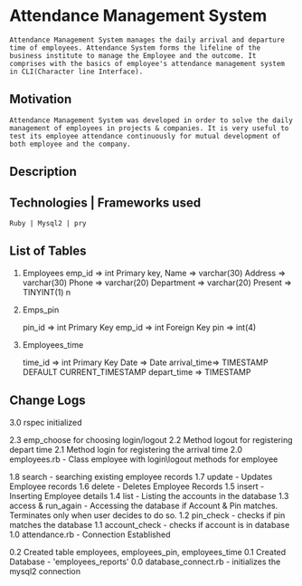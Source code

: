 # Attendance Management System
	Attendance Management System manages the daily arrival and departure time of employees. Attendance System forms the lifeline of the business institute to manage the Employee and the outcome. It comprises with the basics of employee's attendance management system in CLI(Character line Interface). 

## Motivation
	Attendance Management System was developed in order to solve the daily management of employees in projects & companies. It is very useful to test its employee attendance continuously for mutual development of both employee and the company.

## Description

## Technologies | Frameworks used
	Ruby | Mysql2 | pry 

## List of Tables

1. 	Employees
      emp_id 	=> int Primary key,
      Name 		=> varchar(30)
      Address 	=> varchar(30)
      Phone 	=> varchar(20)
      Department => varchar(20)
      Present 	=> TINYINT(1) n

 2. Emps_pin

 	pin_id		=> int Primary Key
 	emp_id 		=> int Foreign Key
 	pin 		=> int(4)

 3. Employees_time

 	time_id		=> int Primary Key
 	Date 		=> Date
 	arrival_time=> TIMESTAMP DEFAULT CURRENT_TIMESTAMP
 	depart_time => TIMESTAMP

## Change Logs
 3.0 rspec initialized

 2.3 emp_choose for choosing login/logout
 2.2 Method logout for registering depart time
 2.1 Method login for registering the arrival time
 2.0 employees.rb - Class employee with login\logout methods for employee 

 1.8 search - searching existing employee records
 1.7 update - Updates Employee records
 1.6 delete - Deletes Employee Records
 1.5 insert - Inserting Employee details
 1.4 list - Listing the accounts in the database
 1.3 access & run_again - Accessing the database if Account & Pin matches.
 Terminates only when user decides to do so.
 1.2 pin_check - checks if pin matches the database
 1.1 account_check - checks if account is in database
 1.0 attendance.rb - Connection Established


 0.2 Created table employees, employees_pin, employees_time 
 0.1 Created Database - 'employees_reports'
 0.0 database_connect.rb - initializes the mysql2 connection


<!-- ## Installation

Download the ruby file -->